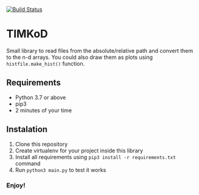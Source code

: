 [![Build Status](https://travis-ci.com/daniktl/tikod-put-projects.svg?branch=main)](https://travis-ci.com/daniktl/tikod-put-projects)

# TIMKoD

Small library to read files from the absolute/relative path and convert them to the n-d arrays.
You could also draw them as plots using `histfile.make_hist()` function.

## Requirements

* Python 3.7 or above
* pip3
* 2 minutes of your time

## Instalation

1) Clone this repository
2) Create virtualenv for your project inside this library
3) Install all requirements using `pip3 install -r requirements.txt` command
4) Run `python3 main.py` to test it works

### Enjoy!

